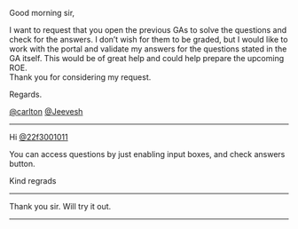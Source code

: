 Good morning sir,

I want to request that you open the previous GAs to solve the questions and
check for the answers. I don’t wish for them to be graded, but I would like to
work with the portal and validate my answers for the questions stated in the
GA itself. This would be of great help and could help prepare the upcoming
ROE.  
Thank you for considering my request.

Regards.

[@carlton](/u/carlton) [@Jeevesh](/u/jeevesh)



---

Hi [@22f3001011](/u/22f3001011)

You can access questions by just enabling input boxes, and check answers
button.

Kind regrads



---

Thank you sir. Will try it out.



---

